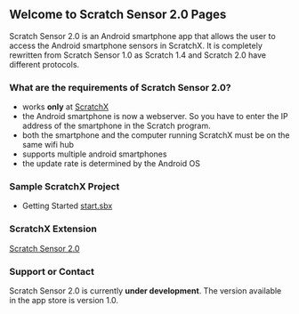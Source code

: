 ## Welcome to Scratch Sensor 2.0 Pages

Scratch Sensor 2.0 is an Android smartphone app that allows the user to access the Android smartphone sensors in ScratchX. It is completely rewritten from Scratch Sensor 1.0 as Scratch 1.4 and Scratch 2.0 have different protocols.

### What are the requirements of Scratch Sensor 2.0?

- works **only** at [ScratchX](http://scratchx.org)
- the Android smartphone is now a webserver. So you have to enter the IP address of the smartphone in the Scratch program.
- both the smartphone and the computer running ScratchX must be on the same wifi hub
- supports multiple android smartphones
- the update rate is determined by the Android OS

### Sample ScratchX Project

* Getting Started [start.sbx](http://scratchx.org/?url=https://emantpl.github.io/scratch-sensor-2.0/start.sbx)

### ScratchX Extension

[Scratch Sensor 2.0](http://scratchx.org/?url=https://emantpl.github.io/scratch-sensor-2.0/scratch_sensor.js)

### Support or Contact

Scratch Sensor 2.0 is currently **under development**. The version available in the app store is version 1.0.
